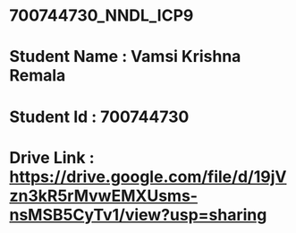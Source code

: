 
# 700744730_NNDL_ICP9
# Student Name : Vamsi Krishna Remala
# Student Id : 700744730
# Drive Link : https://drive.google.com/file/d/19jVzn3kR5rMvwEMXUsms-nsMSB5CyTv1/view?usp=sharing
